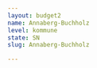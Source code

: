 ```yaml
---
layout: budget2
name: Annaberg-Buchholz
level: kommune
state: SN
slug: Annaberg-Buchholz

---
```



